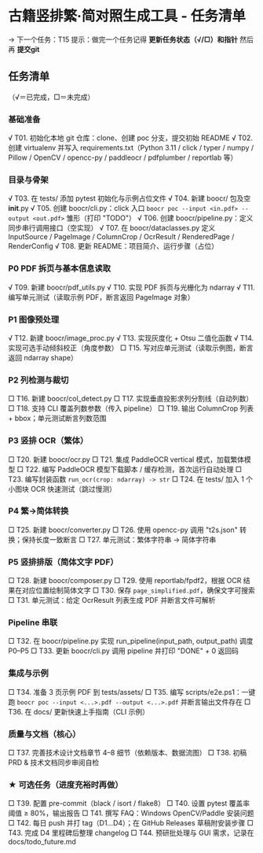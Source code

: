 # 古籍竖排繁‧简对照生成工具 - 任务清单

→ 下一个任务：T15
提示：做完一个任务记得 **更新任务状态（√/□）和指针** 然后再 **提交git**

## 任务清单
（√＝已完成，□＝未完成）

### 基础准备
√ T01. 初始化本地 git 仓库：clone、创建 poc 分支，提交初始 README
√ T02. 创建 virtualenv 并写入 requirements.txt（Python 3.11 / click / typer / numpy / Pillow / OpenCV / opencc-py / paddleocr / pdfplumber / reportlab 等）

### 目录与骨架
√ T03. 在 tests/ 添加 pytest 初始化与示例占位文件
√ T04. 新建 boocr/ 包及空 __init__.py
√ T05. 创建 boocr/cli.py：click 入口 `boocr poc --input <in.pdf> --output <out.pdf>` 雏形（打印 "TODO"）
√ T06. 创建 boocr/pipeline.py：定义同步串行调用接口（空实现）
√ T07. 在 boocr/dataclasses.py 定义 InputSource / PageImage / ColumnCrop / OcrResult / RenderedPage / RenderConfig
√ T08. 更新 README：项目简介、运行步骤（占位）

### P0 PDF 拆页与基本信息读取
√ T09. 新建 boocr/pdf_utils.py
√ T10. 实现 PDF 拆页与光栅化为 ndarray
√ T11. 编写单元测试（读取示例 PDF，断言返回 PageImage 对象）

### P1 图像预处理
√ T12. 新建 boocr/image_proc.py
√ T13. 实现灰度化 + Otsu 二值化函数
√ T14. 实现可选手动倾斜校正（角度参数）
□ T15. 写对应单元测试（读取示例图，断言返回 ndarray shape）

### P2 列检测与裁切
□ T16. 新建 boocr/col_detect.py
□ T17. 实现垂直投影求列分割线（自动列数）
□ T18. 支持 CLI 覆盖列数参数（传入 pipeline）
□ T19. 输出 ColumnCrop 列表 + bbox；单元测试断言列数范围

### P3 竖排 OCR（繁体）
□ T20. 新建 boocr/ocr.py
□ T21. 集成 PaddleOCR vertical 模式，加载繁体模型
□ T22. 编写 PaddleOCR 模型下载脚本 / 缓存检测，首次运行自动处理
□ T23. 编写封装函数 `run_ocr(crop: ndarray) -> str`
□ T24. 在 tests/ 加入 1 个小图块 OCR 快速测试（跳过慢测）

### P4 繁→简体转换
□ T25. 新建 boocr/converter.py
□ T26. 使用 opencc-py 调用 "t2s.json" 转换；保持长度一致断言
□ T27. 单元测试：繁体字符串 → 简体字符串

### P5 竖排排版（简体文字 PDF）
□ T28. 新建 boocr/composer.py
□ T29. 使用 reportlab/fpdf2，根据 OCR 结果在对应位置绘制简体文字
□ T30. 保存 `page_simplified.pdf`，确保文字可搜索
□ T31. 单元测试：给定 OcrResult 列表生成 PDF 并断言文件可解析

### Pipeline 串联
□ T32. 在 boocr/pipeline.py 实现 run_pipeline(input_path, output_path) 调度 P0–P5
□ T33. 更新 boocr/cli.py 调用 pipeline 并打印 "DONE" + 0 返回码

### 集成与示例
□ T34. 准备 3 页示例 PDF 到 tests/assets/
□ T35. 编写 scripts/e2e.ps1：一键跑 `boocr poc --input <...>.pdf --output <...>.pdf` 并断言输出文件存在
□ T36. 在 docs/ 更新快速上手指南（CLI 示例）

### 质量与文档（核心）
□ T37. 完善技术设计文档章节 4–8 细节（依赖版本、数据流图）
□ T38. 初稿 PRD & 技术文档同步审阅自检

### ★ 可选任务（进度充裕时再做）
□ T39. 配置 pre-commit（black / isort / flake8）
□ T40. 设置 pytest 覆盖率阈值 ≥ 80%，输出报告
□ T41. 撰写 FAQ：Windows OpenCV/Paddle 安装问题
□ T42. 每日 push 并打 tag（D1…D4）；在 GitHub Releases 草稿附安装步骤
□ T43. 完成 D4 里程碑后整理 changelog
□ T44. 预研批处理与 GUI 需求，记录在 docs/todo_future.md
